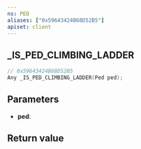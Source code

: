 ```yaml
---
ns: PED
aliases: ["0x59643424B68D52B5"]
apiset: client
---
```

## _IS_PED_CLIMBING_LADDER

```c
// 0x59643424B68D52B5
Any _IS_PED_CLIMBING_LADDER(Ped ped);
```


## Parameters
* **ped**:

## Return value

